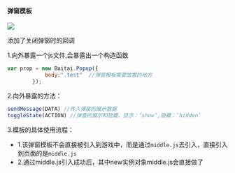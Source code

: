 #### 弹窗模板

![](http://ww1.sinaimg.cn/large/005QDhBjgy1fiumg01f2zj30fk0nagyi.jpg)



添加了关闭弹窗时的回调

1.向外暴露一个js文件,会暴露出一个构造函数

```javascript
var prop = new Baitai.Popup({
            body:".test"  //弹窗模板需要放置的地方
        });
```

2.向外暴露的方法：

```javascript
sendMessage(DATA) //传入弹窗的展示数据
toggleState(ACTION) //弹窗的展示和隐藏，显示：‘show’,隐藏：‘hidden’
```

3.模板的具体使用流程：

* 1.该弹窗模板不会直接被引入到游戏中，而是通过`middle.js`去引入，直接引入到页面的是`middle.js`
* 2.通过middle.js引入成功后，其中new实例对象middle.js会直接做了